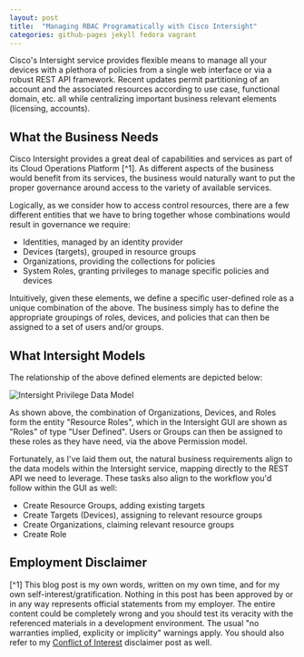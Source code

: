 ```yaml
---
layout: post
title:  "Managing RBAC Programatically with Cisco Intersight"
categories: github-pages jekyll fedora vagrant
---
```


Cisco's Intersight service provides flexible means to manage all your devices with a plethora of policies from a single web interface or via a robust REST API framework. Recent updates permit partitioning of an account and the associated resources according to use case, functional domain, etc. all while centralizing important business relevant elements (licensing, accounts).

## What the Business Needs

Cisco Intersight provides a great deal of capabilities and services as part of its Cloud Operations Platform [^1]. As different aspects of the business would benefit from its services, the business would naturally want to put the proper governance around access to the variety of available services.

Logically, as we consider how to access control resources, there are a few different entities that we have to bring together whose combinations would result in governance we require:

- Identities, managed by an identity provider
- Devices (targets), grouped in resource groups
- Organizations, providing the collections for policies
- System Roles, granting privileges to manage specific policies and devices

Intuitively, given these elements, we define a specific user-defined role as a unique combination of the above. The business simply has to define the appropriate groupings of roles, devices, and policies that can then be assigned to a set of users and/or groups.

## What Intersight Models

The relationship of the above defined elements are depicted below:

![Intersight Privilege Data Model](/images/intersight_rbac_data_model.png)

As shown above, the combination of Organizations, Devices, and Roles form the entity "Resource Roles", which in the Intersight GUI are shown as "Roles" of type "User Defined". Users or Groups can then be assigned to these roles as they have need, via the above Permission model.

Fortunately, as I've laid them out, the natural business requirements align to the data models within the Intersight service, mapping directly to the REST API we need to leverage. These tasks also align to the workflow you'd follow within the GUI as well:

- Create Resource Groups, adding existing targets
- Create Targets (Devices), assigning to relevant resource groups
- Create Organizations, claiming relevant resource groups
- Create Role


## Employment Disclaimer

[^1] This blog post is my own words, written on my own time, and for my own self-interest/gratification. Nothing in this post has been approved by or in any way represents official statements from my employer. The entire content could be completely wrong and you should test its veracity with the referenced materials in a development environment. The usual "no warranties implied, explicity or implicity" warnings apply. You should also refer to my [Conflict of Interest](/conflict-of-interests/) disclaimer post as well.

